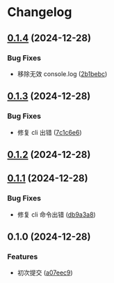 # Changelog

## [0.1.4](https://github.com/LiuWenXing1996/create-code-easy/compare/v0.1.3...v0.1.4) (2024-12-28)

### Bug Fixes

* 移除无效 console.log ([2b1bebc](https://github.com/LiuWenXing1996/create-code-easy/commit/2b1bebca8e640aa23dc85943526383b4d8660a30))

## [0.1.3](https://github.com/LiuWenXing1996/create-code-easy/compare/v0.1.2...v0.1.3) (2024-12-28)

### Bug Fixes

* 修复 cli 出错 ([7c1c6e6](https://github.com/LiuWenXing1996/create-code-easy/commit/7c1c6e67a05c67716a1b6ea819a1dbe9726e79ce))

## [0.1.2](https://github.com/LiuWenXing1996/create-code-easy/compare/v0.1.1...v0.1.2) (2024-12-28)

## [0.1.1](https://github.com/LiuWenXing1996/create-code-easy/compare/v0.1.0...v0.1.1) (2024-12-28)

### Bug Fixes

* 修复 cli 命令出错 ([db9a3a8](https://github.com/LiuWenXing1996/create-code-easy/commit/db9a3a822ccce9c018e0bda3d058f47501099249))

## 0.1.0 (2024-12-28)

### Features

* 初次提交 ([a07eec9](https://github.com/LiuWenXing1996/create-code-easy/commit/a07eec95634c4b76077c1568f57297fb675a0cf4))
